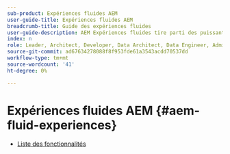 ```yaml
---
sub-product: Expériences fluides AEM
user-guide-title: Expériences fluides AEM
breadcrumb-title: Guide des expériences fluides
user-guide-description: AEM Expériences fluides tire parti des puissants ensembles de fonctionnalités d’AEM Sites, d’AEM Dynamic Media et d’AEM Assets afin de fournir une solution robuste pour la diffusion de contenu sans interface utilisateur.
index: n
role: Leader, Architect, Developer, Data Architect, Data Engineer, Administrator, Business Practitioner
source-git-commit: ad67634278088f8f953fde61a3543acdd70537dd
workflow-type: tm+mt
source-wordcount: '41'
ht-degree: 0%

---
```



# Expériences fluides AEM {#aem-fluid-experiences}

+ [Liste des fonctionnalités](/help/fluid-experiences/feature-list.md)